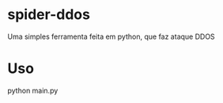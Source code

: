 # spider-ddos
 Uma simples ferramenta feita em python, que faz ataque DDOS

# Uso
python main.py <target>